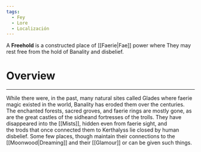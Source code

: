 ```yaml
---
tags:
  - Fey
  - Lore
  - Localización
---
```

A **Freehold** is a constructed place of [[Faerie|Fae]] power where They may rest free from the hold of Banality and disbelief.
# Overview
---
While there were, in the past, many natural sites called Glades where faerie magic existed in the world, Banality has eroded them over the centuries. The enchanted forests, sacred groves, and faerie rings are mostly gone, as are the great castles of the sidheand fortresses of the trolls. They have disappeared into the [[Mists]], hidden even from faerie sight, and the trods that once connected them to Kerthalyss lie closed by human disbelief. Some few places, though maintain their connections to the [[Moonwood|Dreaming]] and their [[Glamour]] or can be given such things.